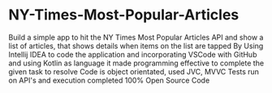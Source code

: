 # NY-Times-Most-Popular-Articles
Build a simple app to hit the NY Times Most Popular Articles API and show a list of articles, that shows details when items on the list are tapped
By Using Intellij IDEA to code the application and incorporating VSCode with GitHub and using Kotlin as language it made programming effective to complete the given task to resolve
Code is object orientated, used JVC, MVVC
Tests run on API's and execution completed 100%
Open Source Code

